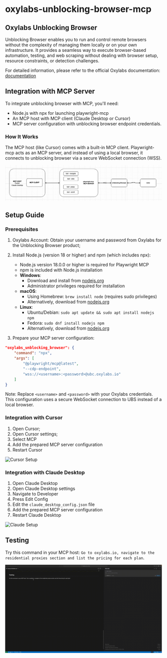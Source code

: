 # oxylabs-unblocking-browser-mcp

## Oxylabs Unblocking Browser

Unblocking Browser enables you to run and control remote browsers without the complexity of managing them locally or on your own infrastructure. It provides a seamless way to execute browser-based automation, testing, and web scraping without dealing with browser setup, resource constraints, or detection challenges.

For detailed information, please refer to the official Oxylabs documentation: [documentation](https://developers.oxylabs.io/scraper-apis/unblocking-browser)

## Integration with MCP Server

To integrate unblocking browser with MCP, you'll need:
- Node.js with npx for launching playwright-mcp
- An MCP host with MCP client (Claude Desktop or Cursor)
- MCP server configuration with unblocking browser endpoint credentials.

### How It Works

The MCP host (like Cursor) comes with a built-in MCP client. Playwright-mcp acts as an MCP server, and instead of using a local browser, it connects to unblocking browser via a secure WebSocket connection (WSS).

![MCP Architecture](resources/mcp.png)

## Setup Guide

### Prerequisites

1. Oxylabs Account: Obtain your username and password from Oxylabs for the Unblocking Browser product;

2. Install Node.js (version 18 or higher) and npm (which includes npx):
   - Node.js version 18.0.0 or higher is required for Playwright MCP
   - npm is included with Node.js installation
   - **Windows**: 
     - Download and install from [nodejs.org](https://nodejs.org/)
     - Administrator privileges required for installation
   - **macOS**:
     - Using Homebrew: `brew install node` (requires sudo privileges)
     - Alternatively, download from [nodejs.org](https://nodejs.org/)
   - **Linux**:
     - Ubuntu/Debian: `sudo apt update && sudo apt install nodejs npm`
     - Fedora: `sudo dnf install nodejs npm`
     - Alternatively, download from [nodejs.org](https://nodejs.org/)

3. Prepare your MCP server configuration:

```json
"oxylabs_unblocking_browser": {
    "command": "npx",
    "args": [
        "@playwright/mcp@latest",
        "--cdp-endpoint",
        "wss://<username>:<password>@ubc.oxylabs.io"
    ]
}
```

Note: Replace `<username>` and `<password>` with your Oxylabs credentials. This configuration uses a secure WebSocket connection to UBS instead of a local browser.

### Integration with Cursor

1. Open Cursor;
2. Open Cursor settings;
3. Select MCP
4. Add the prepared MCP server configuration
5. Restart Cursor

![Cursor Setup](resources/cursor_setup.gif)

### Integration with Claude Desktop

1. Open Claude Desktop
2. Open Claude Desktop settings
3. Navigate to Developer
4. Press Edit Config
3. Edit the `claude_desktop_config.json` file
4. Add the prepared MCP server configuration
5. Restart Claude Desktop

![Claude Setup](resources/claude_setup.gif)


## Testing

Try this command in your MCP host: `Go to oxylabs.io, navigate to the residential proxies section and list the pricing for each plan`.

![Claude Setup](resources/testing_mcp.gif)
